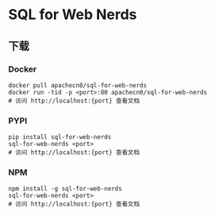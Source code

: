 # SQL for Web Nerds

## 下载

### Docker

```
docker pull apachecn0/sql-for-web-nerds
docker run -tid -p <port>:80 apachecn0/sql-for-web-nerds
# 访问 http://localhost:{port} 查看文档
```

### PYPI

```
pip install sql-for-web-nerds
sql-for-web-nerds <port>
# 访问 http://localhost:{port} 查看文档
```

### NPM

```
npm install -g sql-for-web-nerds
sql-for-web-nerds <port>
# 访问 http://localhost:{port} 查看文档
```